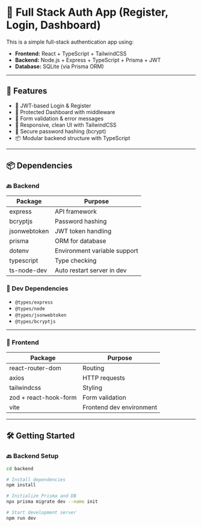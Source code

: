 # 🔐 Full Stack Auth App (Register, Login, Dashboard)

This is a simple full-stack authentication app using:

- **Frontend:** React + TypeScript + TailwindCSS
- **Backend:** Node.js + Express + TypeScript + Prisma + JWT
- **Database:** SQLite (via Prisma ORM)

---

## 🚀 Features

- 🔐 JWT-based Login & Register
- 🧠 Protected Dashboard with middleware
- 🧼 Form validation & error messages
- 🎨 Responsive, clean UI with TailwindCSS
- 💾 Secure password hashing (bcrypt)
- 📦 Modular backend structure with TypeScript

---

## 📦 Dependencies

### 🔙 Backend

| Package            | Purpose                        |
|--------------------|--------------------------------|
| express            | API framework                  |
| bcryptjs           | Password hashing               |
| jsonwebtoken       | JWT token handling             |
| prisma             | ORM for database               |
| dotenv             | Environment variable support   |
| typescript         | Type checking                  |
| ts-node-dev        | Auto restart server in dev     |

### 🔮 Dev Dependencies

- `@types/express`
- `@types/node`
- `@types/jsonwebtoken`
- `@types/bcryptjs`

---

### 🔮 Frontend

| Package              | Purpose                    |
|----------------------|----------------------------|
| react-router-dom     | Routing                    |
| axios                | HTTP requests              |
| tailwindcss          | Styling                    |
| zod + react-hook-form| Form validation            |
| vite                 | Frontend dev environment   |

---

## 🛠️ Getting Started

### 🔙 Backend Setup

```bash
cd backend

# Install dependencies
npm install

# Initialize Prisma and DB
npx prisma migrate dev --name init

# Start development server
npm run dev
